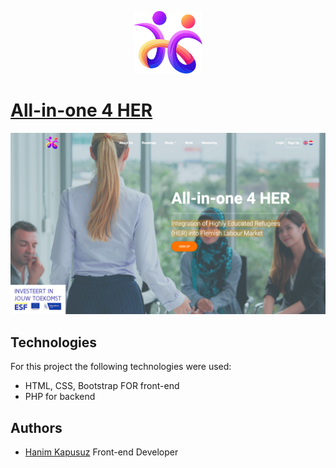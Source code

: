 <p align="center">
  <img height="100" src="images/logos/logo.png"/>
</p>

# [All-in-one 4 HER](https://all-in-one4her.eu/)
<img src="images/site-view.png" alt="" />

## Technologies
For this project the following technologies were used:
- HTML, CSS, Bootstrap FOR front-end
- PHP for backend

## Authors

- [Hanim Kapusuz](https://github.com/ZHanimK) Front-end Developer
